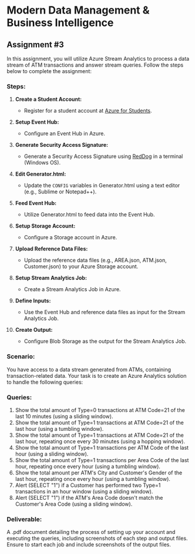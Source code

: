 # Modern Data Management & Business Intelligence

## Assignment #3

In this assignment, you will utilize Azure Stream Analytics to process a data stream of ATM transactions and answer stream queries. Follow the steps below to complete the assignment:

### Steps:

1. **Create a Student Account:**
    - Register for a student account at [Azure for Students](https://azure.microsoft.com/en-us/free/students/).

2. **Setup Event Hub:**
    - Configure an Event Hub in Azure.

3. **Generate Security Access Signature:**
    - Generate a Security Access Signature using [RedDog](https://github.com/sandrinodimattia/RedDog/releases) in a terminal (Windows OS).

4. **Edit Generator.html:**
    - Update the `CONFIG` variables in Generator.html using a text editor (e.g., Sublime or Notepad++).

5. **Feed Event Hub:**
    - Utilize Generator.html to feed data into the Event Hub.

6. **Setup Storage Account:**
    - Configure a Storage account in Azure.

7. **Upload Reference Data Files:**
    - Upload the reference data files (e.g., AREA.json, ATM.json, Customer.json) to your Azure Storage account.

8. **Setup Stream Analytics Job:**
    - Create a Stream Analytics Job in Azure.

9. **Define Inputs:**
    - Use the Event Hub and reference data files as input for the Stream Analytics Job.

10. **Create Output:**
    - Configure Blob Storage as the output for the Stream Analytics Job.

### Scenario:

You have access to a data stream generated from ATMs, containing transaction-related data. Your task is to create an Azure Analytics solution to handle the following queries:

### Queries:

1. Show the total amount of Type=0 transactions at ATM Code=21 of the last 10 minutes (using a sliding window).
2. Show the total amount of Type=1 transactions at ATM Code=21 of the last hour (using a tumbling window).
3. Show the total amount of Type=1 transactions at ATM Code=21 of the last hour, repeating once every 30 minutes (using a hopping window).
4. Show the total amount of Type=1 transactions per ATM Code of the last hour (using a sliding window).
5. Show the total amount of Type=1 transactions per Area Code of the last hour, repeating once every hour (using a tumbling window).
6. Show the total amount per ATM's City and Customer's Gender of the last hour, repeating once every hour (using a tumbling window).
7. Alert (SELECT "1") if a Customer has performed two Type=1 transactions in an hour window (using a sliding window).
8. Alert (SELECT "1") if the ATM's Area Code doesn't match the Customer's Area Code (using a sliding window).

### Deliverable:

A .pdf document detailing the process of setting up your account and executing the queries, including screenshots of each step and output files. Ensure to start each job and include screenshots of the output files.
